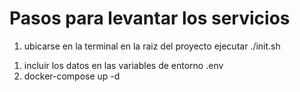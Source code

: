 # Pasos para levantar los servicios

<!-- 1. Renombrar la carpeta del proyecto -->
1. ubicarse en la terminal en la raiz del proyecto ejecutar ./init.sh
<!-- 1. renombrar el archivo .env.template a .env (puedes crear una copia) -->
1. incluir los datos en las variables de entorno .env
1. docker-compose up -d